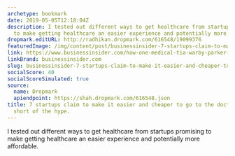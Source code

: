 ```yaml
---
archetype: bookmark
date: 2019-05-05T12:18:04Z
description: I tested out different ways to get healthcare from startups promising
  to make getting healthcare an easier experience and potentially more affordable.
dropmark.editURL: http://radhikan.dropmark.com/616548/19099376
featuredImage: /img/content/post/businessinsider-7-startups-claim-to-make-it-easier-and-cheaper-to-go-to-the-doctor-some-fell-short-of-the-hype.png
link: https://www.businessinsider.com/how-one-medical-tia-warby-parker-smiledirectclub-compare-to-traditional-healthcare-2019-4#i-updated-my-skin-care-routine-with-curology-2
linkBrand: businessinsider.com
slug: businessinsider-7-startups-claim-to-make-it-easier-and-cheaper-to-go-to-the-doctor-some-fell-short-of-the-hype
socialScore: 40
socialScoreSimulated: true
source:
  name: Dropmark
  apiendpoint: https://shah.dropmark.com/616548.json
title: 7 startups claim to make it easier and cheaper to go to the doctor. Some fell
  short of the hype.
---
```

I tested out different ways to get healthcare from startups promising to make getting healthcare an easier experience and potentially more affordable.